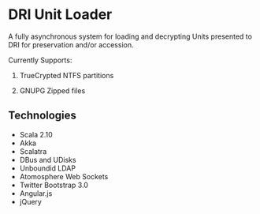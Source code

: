 # DRI Unit Loader

A fully asynchronous system for loading and decrypting Units presented to DRI for preservation and/or accession.

Currently Supports:

1. TrueCrypted NTFS partitions

2. GNUPG Zipped files


Technologies
------------
* Scala 2.10
* Akka
* Scalatra
* DBus and UDisks
* Unboundid LDAP
* Atomosphere Web Sockets
* Twitter Bootstrap 3.0
* Angular.js
* jQuery
